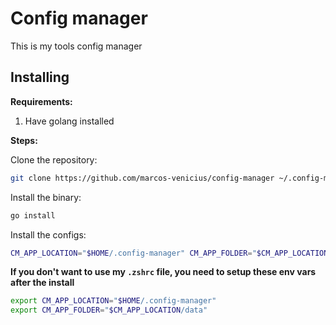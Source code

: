 # Config manager

This is my tools config manager

## Installing

**Requirements:**

1. Have golang installed

**Steps:**

Clone the repository:

```bash
git clone https://github.com/marcos-venicius/config-manager ~/.config-manager
```

Install the binary:

```bash
go install
```

Install the configs:

```bash
CM_APP_LOCATION="$HOME/.config-manager" CM_APP_FOLDER="$CM_APP_LOCATION/data" config-manager -install
```

**If you don't want to use my `.zshrc` file, you need to setup these env vars after the install**


```bash
export CM_APP_LOCATION="$HOME/.config-manager"
export CM_APP_FOLDER="$CM_APP_LOCATION/data"
```
